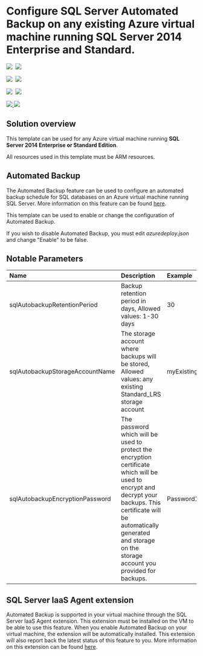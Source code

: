 # Configure SQL Server Automated Backup on any existing Azure virtual machine running SQL Server 2014 Enterprise and Standard.

<IMG SRC="https://azbotstorage.blob.core.windows.net/badges/101-vm-sql-existing-autobackup-update/PublicLastTestDate.svg" />&nbsp;
<IMG SRC="https://azbotstorage.blob.core.windows.net/badges/101-vm-sql-existing-autobackup-update/PublicDeployment.svg" />&nbsp;

<IMG SRC="https://azbotstorage.blob.core.windows.net/badges/101-vm-sql-existing-autobackup-update/FairfaxLastTestDate.svg" />&nbsp;
<IMG SRC="https://azbotstorage.blob.core.windows.net/badges/101-vm-sql-existing-autobackup-update/FairfaxDeployment.svg" />&nbsp;

<IMG SRC="https://azbotstorage.blob.core.windows.net/badges/101-vm-sql-existing-autobackup-update/BestPracticeResult.svg" />&nbsp;
<IMG SRC="https://azbotstorage.blob.core.windows.net/badges/101-vm-sql-existing-autobackup-update/CredScanResult.svg" />&nbsp;

<a href="https://portal.azure.com/#create/Microsoft.Template/uri/https%3A%2F%2Fraw.githubusercontent.com%2FAzure%2Fazure-quickstart-templates%2Fmaster%2F101-vm-sql-existing-autobackup-update%2Fazuredeploy.json" target="_blank">
  <img src="http://azuredeploy.net/deploybutton.png"/>
</a>
<a href="http://armviz.io/#/?load=https%3A%2F%2Fraw.githubusercontent.com%2FAzure%2Fazure-quickstart-templates%2Fmaster%2F101-vm-sql-existing-autobackup-update%2Fazuredeploy.json" target="_blank">
  <img src="http://armviz.io/visualizebutton.png"/>
</a>

## Solution overview

This template can be used for any Azure virtual machine running **SQL Server 2014 Enterprise or Standard Edition**.

All resources used in this template must be ARM resources.

## Automated Backup

The Automated Backup feature can be used to configure an automated backup schedule for SQL databases on an Azure virtual machine running SQL Server. More information on this feature can be found [here](https://azure.microsoft.com/en-us/documentation/articles/virtual-machines-windows-sql-automated-backup/).

This template can be used to enable or change the configuration of Automated Backup.

If you wish to disable Automated Backup, you must edit *azuredeploy.json* and change "Enable" to be false.

## Notable Parameters

|Name|Description|Example|
|:---|:---------------------|:---------------|
|sqlAutobackupRetentionPeriod|Backup retention period in days, Allowed values: 1-30 days|30|
|sqlAutobackupStorageAccountName|The storage account where backups will be stored, Allowed values: any existing Standard_LRS storage account|myExistingBackupStoragAccountName|
|sqlAutobackupEncryptionPassword|The password which will be used to protect the encryption certificate which will be used to encrypt and decrypt your backups. This certificate will be automatically generated and storage on the storage account you provided for backups.|Password123|

## SQL Server IaaS Agent extension

Automated Backup is supported in your virtual machine through the SQL Server IaaS Agent extension. This extension must be installed on the VM to be able to use this feature. When you enable Automated Backup on your virtual machine, the extension will be automatically installed. This extension will also report back the latest status of this feature to you. More information on this extension can be found [here](https://azure.microsoft.com/en-us/documentation/articles/virtual-machines-windows-sql-server-agent-extension/).
